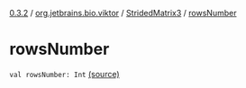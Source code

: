 [0.3.2](../../index.md) / [org.jetbrains.bio.viktor](../index.md) / [StridedMatrix3](index.md) / [rowsNumber](.)

# rowsNumber

`val rowsNumber: Int` [(source)](https://github.com/JetBrains-Research/viktor/blob/0.3.2/src/main/kotlin/org/jetbrains/bio/viktor/StridedMatrix3.kt#L12)